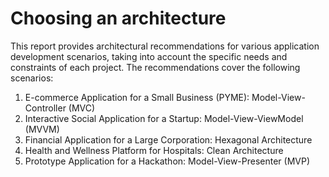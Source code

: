 # Choosing an architecture

This report provides architectural recommendations for various application development scenarios, taking into account the specific needs and constraints of each project. The recommendations cover the following scenarios:

1. E-commerce Application for a Small Business (PYME): Model-View-Controller (MVC)
2. Interactive Social Application for a Startup: Model-View-ViewModel (MVVM)
3. Financial Application for a Large Corporation: Hexagonal Architecture
4. Health and Wellness Platform for Hospitals: Clean Architecture
5. Prototype Application for a Hackathon: Model-View-Presenter (MVP)
